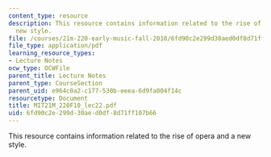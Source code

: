 ```yaml
---
content_type: resource
description: This resource contains information related to the rise of opera and a
  new style.
file: /courses/21m-220-early-music-fall-2010/6fd90c2e299d30aed0df8d71ff107b66_MIT21M_220F10_lec22.pdf
file_type: application/pdf
learning_resource_types:
- Lecture Notes
ocw_type: OCWFile
parent_title: Lecture Notes
parent_type: CourseSection
parent_uid: e964c0a2-c177-530b-eeea-6d9fa004f14c
resourcetype: Document
title: MIT21M_220F10_lec22.pdf
uid: 6fd90c2e-299d-30ae-d0df-8d71ff107b66
---
```

This resource contains information related to the rise of opera and a new style.


